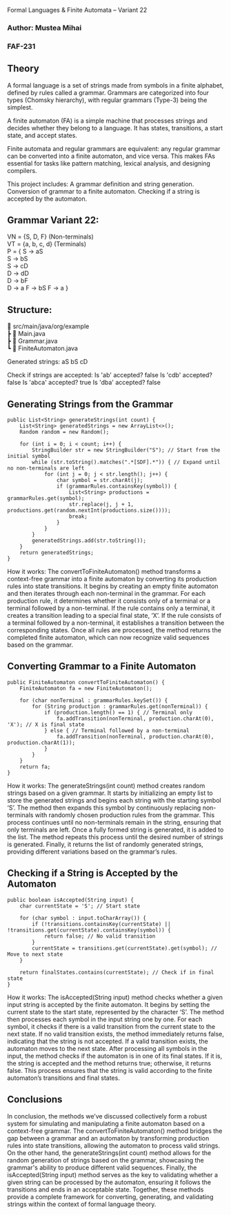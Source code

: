 Formal Languages & Finite Automata – Variant 22

### Author: Mustea Mihai
### FAF-231

## Theory
A formal language is a set of strings made from symbols in a finite alphabet, defined by rules called a grammar. Grammars are categorized into four types (Chomsky hierarchy), with regular grammars (Type-3) being the simplest.

A finite automaton (FA) is a simple machine that processes strings and decides whether they belong to a language. It has states, transitions, a start state, and accept states.

Finite automata and regular grammars are equivalent: any regular grammar can be converted into a finite automaton, and vice versa. This makes FAs essential for tasks like pattern matching, lexical analysis, and designing compilers.


This project includes:
A grammar definition and string generation.
Conversion of grammar to a finite automaton.
Checking if a string is accepted by the automaton.


## Grammar Variant 22:
VN = {S, D, F}   (Non-terminals)  
VT = {a, b, c, d}  (Terminals)  
P  = {
    S → aS     
    S → bS    
    S → cD   
    D → dD    
    D → bF  
    D → a
    F → bS
    F → a
}

## Structure:
📂 src/main/java/org/example  
 ┣ 📜 Main.java       
 ┣ 📜 Grammar.java   
 ┗ 📜 FiniteAutomaton.java  


Generated strings:
aS
bS
cD

Check if strings are accepted:
Is 'ab' accepted? false
Is 'cdb' accepted? false
Is 'abca' accepted? true
Is 'dba' accepted? false


## Generating Strings from the Grammar
```
public List<String> generateStrings(int count) {
    List<String> generatedStrings = new ArrayList<>();
    Random random = new Random();

    for (int i = 0; i < count; i++) {
        StringBuilder str = new StringBuilder("S"); // Start from the initial symbol
        while (str.toString().matches(".*[SDF].*")) { // Expand until no non-terminals are left
            for (int j = 0; j < str.length(); j++) {
                char symbol = str.charAt(j);
                if (grammarRules.containsKey(symbol)) {
                    List<String> productions = grammarRules.get(symbol);
                    str.replace(j, j + 1, productions.get(random.nextInt(productions.size())));
                    break;
                }
            }
        }
        generatedStrings.add(str.toString());
    }
    return generatedStrings;
}
```
How it works:
The convertToFiniteAutomaton() method transforms a context-free grammar into a finite automaton by converting its production rules into state transitions. It begins by creating an empty finite automaton and then iterates through each non-terminal in the grammar. For each production rule, it determines whether it consists only of a terminal or a terminal followed by a non-terminal. If the rule contains only a terminal, it creates a transition leading to a special final state, ‘X’. If the rule consists of a terminal followed by a non-terminal, it establishes a transition between the corresponding states. Once all rules are processed, the method returns the completed finite automaton, which can now recognize valid sequences based on the grammar.


## Converting Grammar to a Finite Automaton
```
public FiniteAutomaton convertToFiniteAutomaton() {
    FiniteAutomaton fa = new FiniteAutomaton();

    for (char nonTerminal : grammarRules.keySet()) {
        for (String production : grammarRules.get(nonTerminal)) {
            if (production.length() == 1) { // Terminal only
                fa.addTransition(nonTerminal, production.charAt(0), 'X'); // X is final state
            } else { // Terminal followed by a non-terminal
                fa.addTransition(nonTerminal, production.charAt(0), production.charAt(1));
            }
        }
    }
    return fa;
}
```
How it works:
The generateStrings(int count) method creates random strings based on a given grammar. It starts by initializing an empty list to store the generated strings and begins each string with the starting symbol ‘S’. The method then expands this symbol by continuously replacing non-terminals with randomly chosen production rules from the grammar. This process continues until no non-terminals remain in the string, ensuring that only terminals are left. Once a fully formed string is generated, it is added to the list. The method repeats this process until the desired number of strings is generated. Finally, it returns the list of randomly generated strings, providing different variations based on the grammar’s rules.


## Checking if a String is Accepted by the Automaton
```
public boolean isAccepted(String input) {
    char currentState = 'S'; // Start state

    for (char symbol : input.toCharArray()) {
        if (!transitions.containsKey(currentState) || !transitions.get(currentState).containsKey(symbol)) {
            return false; // No valid transition
        }
        currentState = transitions.get(currentState).get(symbol); // Move to next state
    }

    return finalStates.contains(currentState); // Check if in final state
}
```
How it works:
The isAccepted(String input) method checks whether a given input string is accepted by the finite automaton. It begins by setting the current state to the start state, represented by the character ‘S’. The method then processes each symbol in the input string one by one. For each symbol, it checks if there is a valid transition from the current state to the next state. If no valid transition exists, the method immediately returns false, indicating that the string is not accepted. If a valid transition exists, the automaton moves to the next state. After processing all symbols in the input, the method checks if the automaton is in one of its final states. If it is, the string is accepted and the method returns true; otherwise, it returns false. This process ensures that the string is valid according to the finite automaton’s transitions and final states.



## Conclusions
In conclusion, the methods we’ve discussed collectively form a robust system for simulating and manipulating a finite automaton based on a context-free grammar. The convertToFiniteAutomaton() method bridges the gap between a grammar and an automaton by transforming production rules into state transitions, allowing the automaton to process valid strings. On the other hand, the generateStrings(int count) method allows for the random generation of strings based on the grammar, showcasing the grammar's ability to produce different valid sequences. Finally, the isAccepted(String input) method serves as the key to validating whether a given string can be processed by the automaton, ensuring it follows the transitions and ends in an acceptable state. Together, these methods provide a complete framework for converting, generating, and validating strings within the context of formal language theory.
